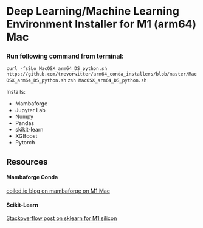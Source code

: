 # Deep Learning/Machine Learning Environment Installer for M1 (arm64) Mac 

### Run following command from terminal: 
`curl -fsSLo MacOSX_arm64_DS_python.sh https://github.com/trevorwitter/arm64_conda_installers/blob/master/MacOSX_arm64_DS_python.sh`
`zsh MacOSX_arm64_DS_python.sh`

Installs:
- Mambaforge
- Jupyter Lab
- Numpy
- Pandas
- skikit-learn
- XGBoost
- Pytorch

## Resources
#### Mambaforge Conda
[coiled.io blog on mambaforge on M1 Mac](https://coiled.io/blog/apple-arm64-mambaforge/) 

#### Scikit-Learn
[Stackoverflow post on sklearn for M1 silicon](https://stackoverflow.com/questions/68620927/installing-scipy-and-scikit-learn-on-apple-m1)
